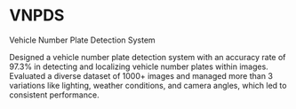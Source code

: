 # VNPDS
Vehicle Number Plate Detection System

Designed a vehicle number plate detection system with an accuracy rate of 97.3% in detecting and localizing vehicle number plates within images. 
Evaluated a diverse dataset of 1000+ images and managed more than 3 variations like lighting, weather conditions, and camera angles, which led to consistent performance.
